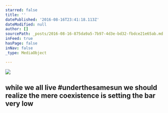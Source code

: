 ```yaml
---
starred: false
title: ''
datePublished: '2016-08-16T23:41:18.113Z'
dateModified: null
author: []
sourcePath: _posts/2016-08-16-875da9a5-7b97-4d3e-bd32-fbdce21e65ab.md
inFeed: true
hasPage: false
inNav: false
_type: MediaObject

---
```

![](https://the-grid-user-content.s3-us-west-2.amazonaws.com/9708e9cb-a9da-4e32-84e5-b164f1392f90.jpg)

## while we all live \#underthesamesun we should realize the mere coexistence is setting the bar very low